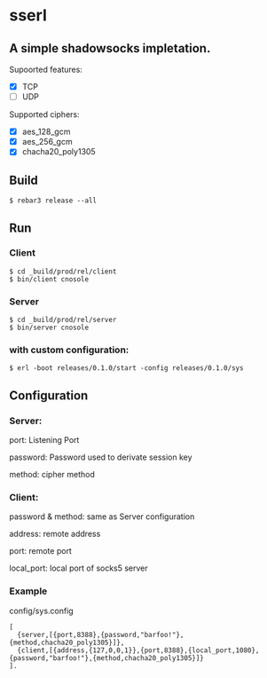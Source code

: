 sserl
=====

## A simple shadowsocks impletation.

Supoorted features:
- [x] TCP
- [ ] UDP

Supported ciphers:
- [x] aes_128_gcm
- [x] aes_256_gcm
- [x] chacha20_poly1305

Build
-----

    $ rebar3 release --all 

Run
---

### Client

    $ cd _build/prod/rel/client
    $ bin/client cnosole

### Server

    $ cd _build/prod/rel/server
    $ bin/server cnosole

### with custom configuration:
    
    $ erl -boot releases/0.1.0/start -config releases/0.1.0/sys    


Configuration
-------------
### Server:

port: Listening Port

password: Password used to derivate session key

method: cipher method

### Client:

password & method: same as Server configuration

address: remote address

port: remote port

local_port: local port of socks5 server

### Example
config/sys.config
```
[
  {server,[{port,8388},{password,"barfoo!"},{method,chacha20_poly1305}]},
  {client,[{address,{127,0,0,1}},{port,8388},{local_port,1080},{password,"barfoo!"},{method,chacha20_poly1305}]}
].

```


